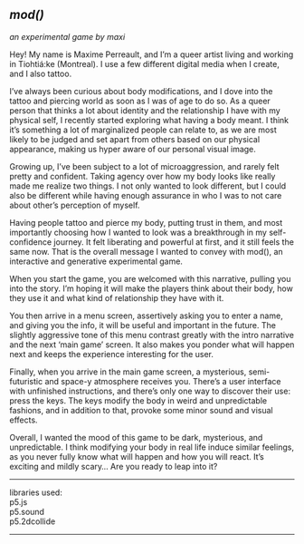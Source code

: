 ## _mod()_

_an experimental game by maxi_

Hey! My name is Maxime Perreault, and I’m a queer artist living and working in Tiohtiá:ke (Montreal). I use a few different digital media when I create, and I also tattoo.

I’ve always been curious about body modifications, and I dove into the tattoo and piercing world as soon as I was of age to do so. As a queer person that thinks a lot about identity and the relationship I have with my physical self, I recently started exploring what having a body meant. I think it’s something a lot of marginalized people can relate to, as we are most likely to be judged and set apart from others based on our physical appearance, making us hyper aware of our personal visual image.

Growing up, I’ve been subject to a lot of microaggression, and rarely felt pretty and confident. Taking agency over how my body looks like really made me realize two things. I not only wanted to look different, but I could also be different while having enough assurance in who I was to not care about other’s perception of myself.

Having people tattoo and pierce my body, putting trust in them, and most importantly choosing how I wanted to look was a breakthrough in my self-confidence journey. It felt liberating and powerful at first, and it still feels the same now. That is the overall message I wanted to convey with mod(), an interactive and generative experimental game.

When you start the game, you are welcomed with this narrative, pulling you into the story. I’m hoping it will make the players think about their body, how they use it and what kind of relationship they have with it.

You then arrive in a menu screen, assertively asking you to enter a name, and giving you the info, it will be useful and important in the future. The slightly aggressive tone of this menu contrast greatly with the intro narrative and the next ‘main game’ screen. It also makes you ponder what will happen next and keeps the experience interesting for the user.

Finally, when you arrive in the main game screen, a mysterious, semi-futuristic and space-y atmosphere receives you. There’s a user interface with unfinished instructions, and there’s only one way to discover their use: press the keys. The keys modify the body in weird and unpredictable fashions, and in addition to that, provoke some minor sound and visual effects.

Overall, I wanted the mood of this game to be dark, mysterious, and unpredictable. I think modifying your body in real life induce similar feelings, as you never fully know what will happen and how you will react. It’s exciting and mildly scary… Are you ready to leap into it?

---

libraries used:  
p5.js  
p5.sound  
p5.2dcollide

---
